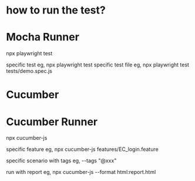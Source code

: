 how to run the test?
===================================================================
Mocha Runner
===================================================================


npx playwright test

specific test eg, npx playwright test
specific test file eg, npx playwright test tests/demo.spec.js

Cucumber
====================================================================
Cucumber Runner
===================================================================
npx cucumber-js 

specific feature eg, npx cucumber-js features/EC_login.feature

specific scenario with tags eg, --tags "@xxx"

run with report  eg, npx cucumber-js --format html:report.html
